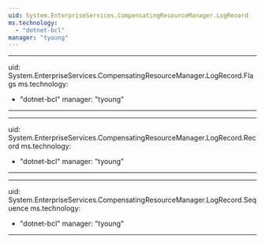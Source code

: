 ```yaml
---
uid: System.EnterpriseServices.CompensatingResourceManager.LogRecord
ms.technology: 
  - "dotnet-bcl"
manager: "tyoung"
---
```


---
uid: System.EnterpriseServices.CompensatingResourceManager.LogRecord.Flags
ms.technology: 
  - "dotnet-bcl"
manager: "tyoung"
---

---
uid: System.EnterpriseServices.CompensatingResourceManager.LogRecord.Record
ms.technology: 
  - "dotnet-bcl"
manager: "tyoung"
---

---
uid: System.EnterpriseServices.CompensatingResourceManager.LogRecord.Sequence
ms.technology: 
  - "dotnet-bcl"
manager: "tyoung"
---
